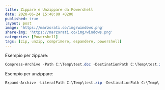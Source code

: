 ```yaml
---
title: Zippare e Unzippare da Powershell
date: 2020-06-24 15:40:00 +0200
published: true
layout: post
image: 'https://marzorati.co/img/windows.png'
share-img: 'https://marzorati.co/img/windows.png'
categories: [Powershell]
tags: [zip, unzip, comprimere, espandere, powershell]
---
```

Esempio per zippare:   

~~~powershell
Compress-Archive -Path C:\Temp\test.doc -DestinationPath C:\Temp\test.zip
~~~

Esempio per unzippare:   

~~~powershell
Expand-Archive -LiteralPath C:\Temp\test.zip -DestinationPath C:\Temp\
~~~